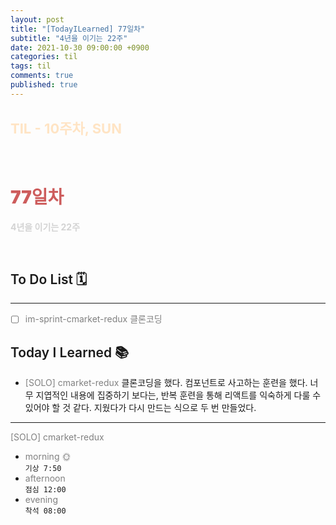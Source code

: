 ```yaml
---
layout: post
title: "[TodayILearned] 77일차"
subtitle: "4년을 이기는 22주"
date: 2021-10-30 09:00:00 +0900
categories: til
tags: til
comments: true
published: true
---
```


## <span style="color:Bisque;font-size: 22px">TIL - 10주차, SUN</span>

<br />

# **<span style="font-weight:900;color:indianred">77일차</span>**

**<span style="color:lightgray">4년을 이기는 22주</span>**

<br />

## <span style="font-weight:600">To Do List</span> 🗓

---

- [ ] <span style="color:gray">im-sprint-cmarket-redux 클론코딩</span>

## <span style="font-weight:600">Today I Learned</span> 📚

- <span style="color:gray">[SOLO] cmarket-redux</span>
  클론코딩을 했다. 컴포넌트로 사고하는 훈련을 했다. 너무 지엽적인 내용에 집중하기 보다는, 반복 훈련을 통해 리액트를 익숙하게 다룰 수 있어야 할 것 같다. 지웠다가 다시 만드는 식으로 두 번 만들었다.

---

<span style="color:gray">[SOLO] cmarket-redux</span>

- <span style="color:gray">morning 🌞</span> <br>
  `기상 7:50` <br>
- <span style="color:gray">afternoon</span> <br>
  `점심 12:00`<br>
- <span style="color:gray">evening</span> <br>
  `착석 08:00`<br>
